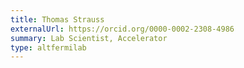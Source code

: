 ```yaml
---
title: Thomas Strauss
externalUrl: https://orcid.org/0000-0002-2308-4986
summary: Lab Scientist, Accelerator
type: altfermilab
---
```


